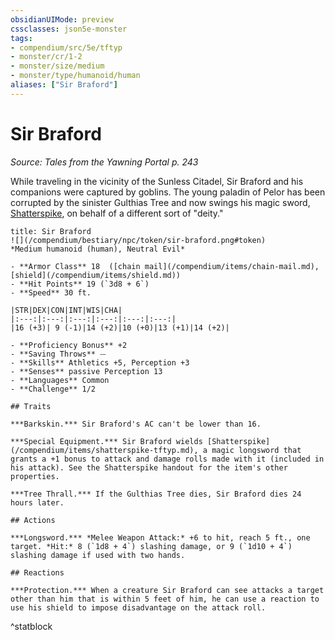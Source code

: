 ```yaml
---
obsidianUIMode: preview
cssclasses: json5e-monster
tags:
- compendium/src/5e/tftyp
- monster/cr/1-2
- monster/size/medium
- monster/type/humanoid/human
aliases: ["Sir Braford"]
---
```

# Sir Braford
*Source: Tales from the Yawning Portal p. 243*  

While traveling in the vicinity of the Sunless Citadel, Sir Braford and his companions were captured by goblins. The young paladin of Pelor has been corrupted by the sinister Gulthias Tree and now swings his magic sword, [Shatterspike](/compendium/items/shatterspike-tftyp.md), on behalf of a different sort of "deity."

```ad-statblock
title: Sir Braford
![](/compendium/bestiary/npc/token/sir-braford.png#token)
*Medium humanoid (human), Neutral Evil*

- **Armor Class** 18  ([chain mail](/compendium/items/chain-mail.md), [shield](/compendium/items/shield.md))
- **Hit Points** 19 (`3d8 + 6`)
- **Speed** 30 ft.

|STR|DEX|CON|INT|WIS|CHA|
|:---:|:---:|:---:|:---:|:---:|:---:|
|16 (+3)| 9 (-1)|14 (+2)|10 (+0)|13 (+1)|14 (+2)|

- **Proficiency Bonus** +2
- **Saving Throws** ⏤
- **Skills** Athletics +5, Perception +3
- **Senses** passive Perception 13
- **Languages** Common
- **Challenge** 1/2

## Traits

***Barkskin.*** Sir Braford's AC can't be lower than 16.

***Special Equipment.*** Sir Braford wields [Shatterspike](/compendium/items/shatterspike-tftyp.md), a magic longsword that grants a +1 bonus to attack and damage rolls made with it (included in his attack). See the Shatterspike handout for the item's other properties.

***Tree Thrall.*** If the Gulthias Tree dies, Sir Braford dies 24 hours later.

## Actions

***Longsword.*** *Melee Weapon Attack:* +6 to hit, reach 5 ft., one target. *Hit:* 8 (`1d8 + 4`) slashing damage, or 9 (`1d10 + 4`) slashing damage if used with two hands.

## Reactions

***Protection.*** When a creature Sir Braford can see attacks a target other than him that is within 5 feet of him, he can use a reaction to use his shield to impose disadvantage on the attack roll.
```
^statblock